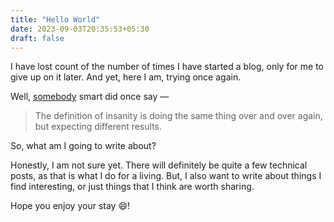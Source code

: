 ```yaml
---
title: "Hello World"
date: 2023-09-03T20:35:53+05:30
draft: false
---
```


I have lost count of the number of times I have started a blog, only for me to give up on it later. And yet, here I am, trying once again.

Well, [somebody](https://en.wikipedia.org/wiki/Albert_Einstein) smart did once say &mdash;

> The definition of insanity is doing the same thing over and over again, but expecting different results.

So, what am I going to write about?

Honestly, I am not sure yet. There will definitely be quite a few technical posts, as that is what I do for a living. But, I also want to write about things 
I find interesting, or just things that I think are worth sharing. 

Hope you enjoy your stay :smile:!
